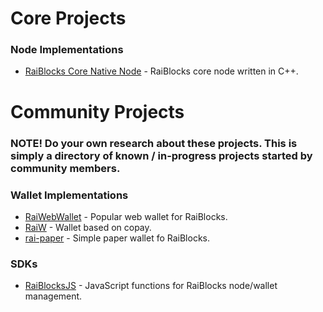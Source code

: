 


# Core Projects

### Node Implementations

* [RaiBlocks Core Native Node](https://github.com/clemahieu/raiblocks) - RaiBlocks core node written in C++.

# Community Projects

### NOTE! Do your own research about these projects. This is simply a directory of known / in-progress projects started by community members. 

### Wallet Implementations

* [RaiWebWallet](https://github.com/jaimehgb/RaiWebWallet) - Popular web wallet for RaiBlocks.
* [RaiW](https://github.com/gokr/raiw) - Wallet based on copay.
* [rai-paper](https://github.com/Blootoon/rai-paper) -  Simple paper wallet fo RaiBlocks.


### SDKs

* [RaiBlocksJS](https://github.com/jaimehgb/RaiBlocksJS) - JavaScript functions for RaiBlocks node/wallet management.


